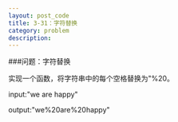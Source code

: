 ```yaml
---
layout: post_code
title: 3-31：字符替换
category: problem
description: 
---
```


###问题：字符替换

实现一个函数，将字符串中的每个空格替换为"%20。

input:"we are happy"

output:"we%20are%20happy"




